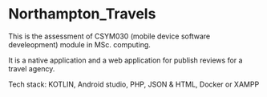 # Northampton_Travels
This is the assessment of CSYM030 (mobile device software develeopment) module in MSc. computing. 

It is a native application and a web application for publish reviews for a travel agency. 

Tech stack: KOTLIN, Android studio, PHP, JSON & HTML, Docker or XAMPP
